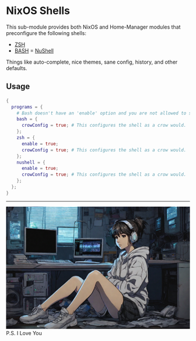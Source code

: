 # NixOS Shells
This sub-module provides both NixOS and Home-Manager modules that preconfigure the following shells:
- [ZSH](https://www.zsh.org/)
- [BASH](https://www.gnu.org/software/bash/)
= [NuShell](https://www.nushell.sh/)

Things like auto-complete, nice themes, sane config, history, and other defaults.

## Usage
```nix
{
  programs = {
    # Bash doesn't have an 'enable' option and you are not allowed to set it
    bash = {
      crowConfig = true; # This configures the shell as a crow would.
    };
    zsh = {
      enable = true;
      crowConfig = true; # This configures the shell as a crow would.
    };
    nushell = {
      enable = true;
      crowConfig = true; # This configures the shell as a crow would.
    };
  };
}
```
-----
![Woman works on a computer](https://github.com/xvrqt/cli-flake/blob/master/shells/patron.png?raw=true "Patron Saint")
P.S. I Love You

